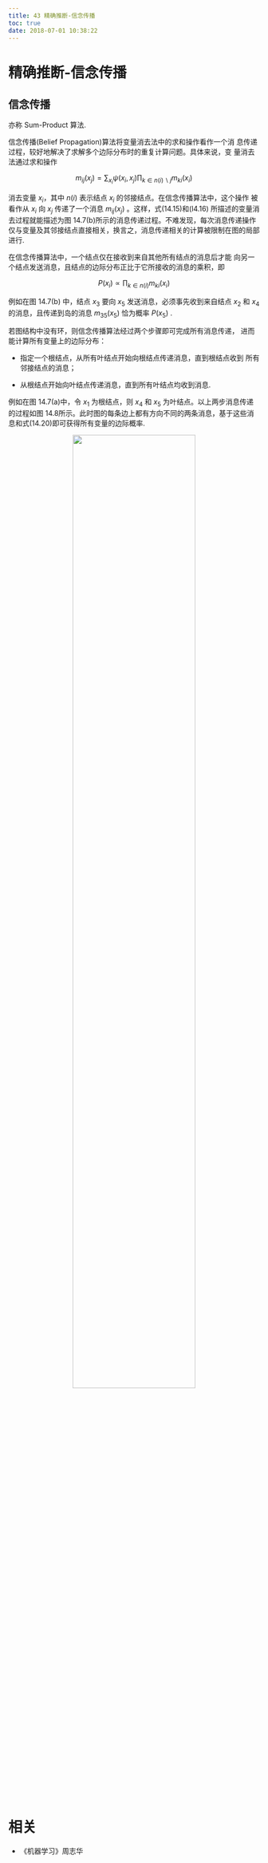 ```yaml
---
title: 43 精确推断-信念传播
toc: true
date: 2018-07-01 10:38:22
---
```

# 精确推断-信念传播


## 信念传播

亦称 Sum-Product 算法.


信念传播(Belief Propagation)算法将变量消去法中的求和操作看作一个消 息传递过程，较好地解决了求解多个边际分布时的重复计算问题。具体来说，变 量消去法通过求和操作

$$
m_{i j}\left(x_{j}\right)=\sum_{x_{i}} \psi\left(x_{i}, x_{j}\right) \prod_{k \in n(i) \backslash j} m_{k i}\left(x_{i}\right)
$$


消去变量 $x_i$，其中 $n(i)$ 表示结点 $x_i$ 的邻接结点。在信念传播算法中，这个操作 被看作从 $x_i$ 向 $x_j$ 传递了一个消息 $m_{ij}(x_j)$ 。这样，式(14.15)和(l4.16) 所描述的变量消去过程就能描述为图 14.7(b)所示的消息传递过程。不难发现，每次消息传递操作仅与变量及其邻接结点直接相关，换言之，消息传递相关的计算被限制在图的局部进行.



在信念传播算法中，一个结点仅在接收到来自其他所有结点的消息后才能 向另一个结点发送消息，且结点的边际分布正比于它所接收的消息的乘积，即

$$
P\left(x_{i}\right) \propto \prod_{k \in n(i)} m_{k i}\left(x_{i}\right)
$$

例如在图 14.7(b) 中，结点 $x_3$ 要向 $x_5$ 发送消息，必须事先收到来自结点 $x_2$ 和 $x_4$ 的消息，且传递到岛的消息 $m_{35}(x_5)$ 恰为概率 $P(x_5)$ .

若图结构中没有环，则信念传播算法经过两个步骤即可完成所有消息传递， 进而能计算所有变量上的边际分布：

- 指定一个根结点，从所有叶结点开始向根结点传递消息，直到根结点收到 所有邻接结点的消息；

- 从根结点开始向叶结点传递消息，直到所有叶结点均收到消息.

例如在图 14.7(a)中，令 $x_1$ 为根结点，则 $x_4$ 和 $x_5$ 为叶结点。以上两步消息传递的过程如图 14.8所示。此时图的每条边上都有方向不同的两条消息，基于这些消息和式(14.20)即可获得所有变量的边际概率.


<p align="center">
    <img width="70%" height="70%" src="http://images.iterate.site/blog/image/180701/gh8blEafL5.png?imageslim">
</p>




# 相关

- 《机器学习》周志华
